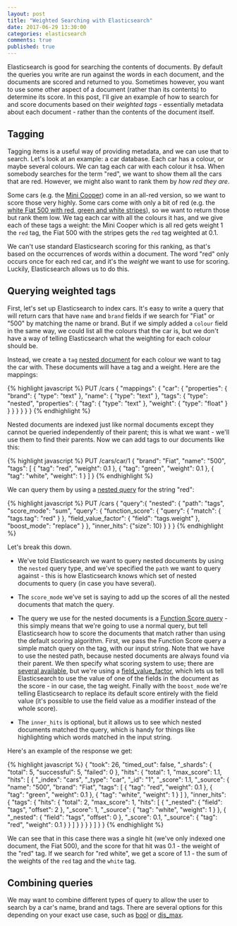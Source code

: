 ```yaml
---
layout: post
title: "Weighted Searching with Elasticsearch"
date: 2017-06-29 13:30:00
categories: elasticsearch
comments: true
published: true
---
```


Elasticsearch is good for searching the contents of documents.  By default the queries you write are run against the words in each document, and the documents are scored and returned to you.  Sometimes however, you want to use some other aspect of a document (rather than its contents) to determine its score.  In this post, I'll give an example of how to search for and score documents based on their _weighted tags_ - essentially metadata about each document - rather than the contents of the document itself.

## Tagging

Tagging items is a useful way of providing metadata, and we can use that to search. Let's look at an example: a car database. Each car has a colour, or maybe several colours. We can tag each car with each colour it hsa. When somebody searches for the term "red", we want to show them all the cars that are red. However, we might also want to rank them by _how red they are_.  

Some cars (e.g. the [Mini Cooper](http://www.malaysiaminilover.com/photo/mk1/MiniMK1_minicooper1.jpg)) come in an all-red version, so we want to score those very highly.  Some cars come with only a bit of red (e.g. the [white Fiat 500 with red, green and white stripes](http://www.canadianautoreview.ca/images/car_photos/2015-fiat-500-turbo/normal/fiat-500-turbo-fs1.jpg)), so we want to return those but rank them low.  We tag each car with all the colours it has, and we give each of these tags a weight: the Mini Cooper which is all red gets weight 1 the `red` tag, the Fiat 500 with the stripes gets the `red` tag weighted at 0.1. 

We can't use standard Elasticsearch scoring for this ranking, as that's based on the occurrences of words within a document.  The word "red" only occurs once for each red car, and it's the _weight_ we want to use for scoring. Luckily, Elasticsearch allows us to do this.


## Querying weighted tags

First, let's set up Elasticsearch to index cars. It's easy to write a query that will return cars that have `name` and `brand` fields if we search for "Fiat" or "500" by matching the name or brand. But if we simply added a `colour` field in the same way, we could list all the colours that the car is, but we don't have a way of telling Elasticsearch what the weighting for each colour should be. 

Instead, we create a `tag` [nested document](https://www.elastic.co/guide/en/elasticsearch/reference/current/nested.html) for each colour we want to tag the car with.  These documents will have a tag and a weight.  Here are the mappings:

{% highlight javascript %}
PUT /cars
{
	"mappings": {
		"car": {
			"properties": {
				"brand": {
					"type": "text"
				},
				"name": {
					"type": "text"
				},
				"tags": {
					"type": "nested",
					"properties": {
						"tag": {
							"type": "text"
						},
						"weight": {
							"type": "float"
						}
					}
				}
			}
		}
	}
}
{% endhighlight %}

Nested documents are indexed just like normal documents except they cannot be queried independently of their parent; this is what we want - we'll use them to find their parents.  Now we can add tags to our documents like this:

{% highlight javascript %}
PUT /cars/car/1
{
	"brand": "Fiat",
	"name": "500",
	"tags": [
		{
			"tag": "red",
			"weight": 0.1
		},
		{
			"tag": "green",
			"weight": 0.1
		},
		{
			"tag": "white",
			"weight": 1
		}
	]
}
{% endhighlight %}


We can query them by using a [nested query](https://www.elastic.co/guide/en/elasticsearch/reference/current/query-dsl-nested-query.html) for the string "red":

{% highlight javascript %}
PUT /cars
{
	"query":{
		"nested": {
			"path": "tags",
			"score_mode": "sum",
			"query": {
				"function_score": {
					"query": {
						"match": {
							"tags.tag": "red"
						}
					},
					"field_value_factor": {
						"field": "tags.weight"
					},
					"boost_mode": "replace"
				}
			},
			"inner_hits": {"size": 10}
		}
	}
}
{% endhighlight %}


Let's break this down.  

* We've told Elasticsearch we want to query nested documents by using the `nested` query type, and we've specified the `path` we want to query against - this is how Elasticsearch knows which set of nested documents to query (in case you have several). 

* The `score_mode` we've set is saying to add up the scores of all the nested documents that match the query.

* The query we use for the nested documents is a [Function Score query](https://www.elastic.co/guide/en/elasticsearch/reference/current/query-dsl-function-score-query.html) - this simply means that we're going to use a normal query, but tell Elasticsearch how to score the documents that match rather than using the default scoring algorithm. First, we pass the Function Score query a simple match query on the tag, with our input string.  Note that we have to use the nested path, because nested documents are always found via their parent. We then specify what scoring system to use; there are [several available](https://www.elastic.co/guide/en/elasticsearch/reference/current/query-dsl-function-score-query.html#score-functions), but we're using a [field_value_factor](https://www.elastic.co/guide/en/elasticsearch/reference/current/query-dsl-function-score-query.html#function-field-value-factor), which lets us tell Elasticsearch to use the value of one of the fields in the document as the score - in our case, the tag weight. Finally with the `boost_mode` we're telling Elasticsearch to replace its default score entirely with the field value (it's possible to use the field value as a modifier instead of the whole score).

* The `inner_hits` is optional, but it allows us to see which nested documents matched the query, which is handy for things like highlighting which words matched in the input string.

Here's an example of the response we get:

{% highlight javascript %}
{
    "took": 26,
    "timed_out": false,
    "_shards": {
        "total": 5,
        "successful": 5,
        "failed": 0
    },
    "hits": {
        "total": 1,
        "max_score": 1.1,
        "hits": [
            {
                "_index": "cars",
                "_type": "car",
                "_id": "1",
                "_score": 1.1,
                "_source": {
                    "name": "500",
                    "brand": "Fiat",
                    "tags": [
                        {
                            "tag": "red",
                            "weight": 0.1
                        },
                        {
                            "tag": "green",
                            "weight": 0.1
                        },
                        {
                            "tag": "white",
                            "weight": 1
                        }
                    ]
                },
                "inner_hits": {
                    "tags": {
                        "hits": {
                            "total": 2,
                            "max_score": 1,
                            "hits": [
                                {
                                    "_nested": {
                                        "field": "tags",
                                        "offset": 2
                                    },
                                    "_score": 1,
                                    "_source": {
                                        "tag": "white",
                                        "weight": 1
                                    }
                                },
                                {
                                    "_nested": {
                                        "field": "tags",
                                        "offset": 0
                                    },
                                    "_score": 0.1,
                                    "_source": {
                                        "tag": "red",
                                        "weight": 0.1
                                    }
                                }
                            ]
                        }
                    }
                }
            }
        ]
    }
}
{% endhighlight %}

We can see that in this case there was a single hit (we've only indexed one document, the Fiat 500), and the score for that hit was 0.1 - the weight of the "red" tag.  If we search for "red white", we get a score of 1.1 - the sum of the weights of the `red` tag and the `white` tag.

## Combining queries

We may want to combine different types of query to allow the user to search by a car's name, brand and tags.  There are several options for this depending on your exact use case, such as [bool](https://www.elastic.co/guide/en/elasticsearch/reference/current/query-dsl-bool-query.html) or [dis_max](https://www.elastic.co/guide/en/elasticsearch/reference/current/query-dsl-dis-max-query.html).
